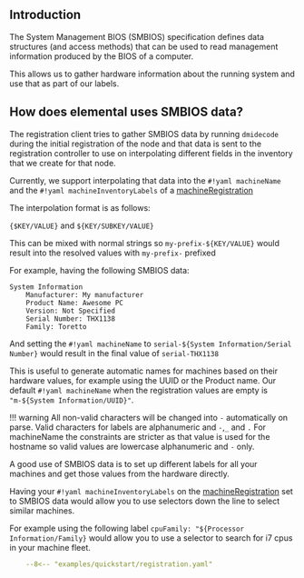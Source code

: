## Introduction

The System Management BIOS (SMBIOS) specification defines data structures (and access methods) that can be used to read management information produced by the BIOS of a computer.

This allows us to gather hardware information about the running system and use that as part of our labels.

## How does elemental uses SMBIOS data?

The registration client tries to gather SMBIOS data by running `dmidecode` during the initial registration of the node and that data is
sent to the registration controller to use on interpolating different fields in the inventory that we create for that node.

Currently, we support interpolating that data into the `#!yaml machineName` and the `#!yaml machineInventoryLabels` of a [machineRegistration](machineregistration-reference.md)

The interpolation format is as follows:

`{$KEY/VALUE}` and `${KEY/SUBKEY/VALUE}`

This can be mixed with normal strings so `my-prefix-${KEY/VALUE}` would result into the resolved values with `my-prefix-` prefixed


For example, having the following SMBIOS data:

```
System Information
	Manufacturer: My manufacturer
	Product Name: Awesome PC
	Version: Not Specified
	Serial Number: THX1138
	Family: Toretto
```

And setting the `#!yaml machineName` to `serial-${System Information/Serial Number}` would result in the final value of `serial-THX1138`

This is useful to generate automatic names for machines based on their hardware values, for example using the UUID or the Product name.
Our default `#!yaml machineName` when the registration values are empty is `"m-${System Information/UUID}"`.


!!! warning
    All non-valid characters will be changed into `-` automatically on parse. Valid characters for labels are alphanumeric and `-`,`_` and `.`
    For machineName the constraints are stricter as that value is used for the hostname so valid values are lowercase alphanumeric and `-` only.


A good use of SMBIOS data is to set up different labels for all your machines and get those values from the hardware directly.

Having your `#!yaml machineInventoryLabels` on the [machineRegistration](machineregistration-reference.md) set to SMBIOS data would allow 
you to use selectors down the line to select similar machines.

For example using the following label `cpuFamily: "${Processor Information/Family}` would allow you to use a selector to search for i7 cpus in your machine fleet.


```yaml title="registration example with smbios labels"
    --8<-- "examples/quickstart/registration.yaml"
```
